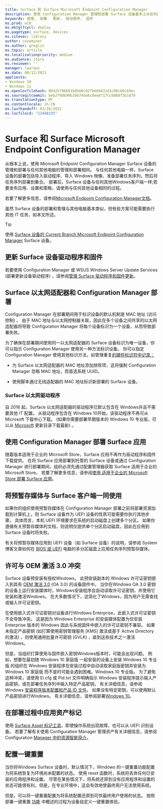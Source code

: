 ```yaml
---
title: Surface 和 Surface Microsoft Endpoint Configuration Manager
description: 使用 Configuration Manager 管理和部署 Surface 设备基本上与任何其他电脑相同;本文介绍可能需要其他注意事项的方案。
keywords: 管理， 部署， 更新， 驱动程序， 固件
ms.prod: w10
ms.mktglfcycl: deploy
ms.pagetype: surface, devices
ms.sitesec: library
author: coveminer
ms.author: greglin
ms.topic: article
ms.localizationpriority: medium
ms.audience: itpro
ms.reviewer: ''
manager: laurawi
ms.date: 08/12/2021
appliesto:
- Windows 10
- Windows 11
ms.openlocfilehash: 88d25786601bdb88c027b689431d1c08c80cb9ec
ms.sourcegitcommit: beb2f9db90b19b74da6cdee8717cc0888f3b1d70
ms.translationtype: MT
ms.contentlocale: zh-CN
ms.lasthandoff: 03/16/2022
ms.locfileid: "12448335"
---
```

# <a name="considerations-for-surface-and-microsoft-endpoint-configuration-manager"></a>Surface 和 Surface Microsoft Endpoint Configuration Manager

从根本上说，使用 Microsoft Endpoint Configuration Manager Surface 设备的管理和部署与任何其他电脑的管理和部署相同。 与任何其他电脑一样，Surface 设备的部署包括导入驱动程序、导入 Windows 映像、准备部署任务序列，然后将任务序列部署到集合。 部署后，Surface 设备与任何其他Windows客户端一样;若要发布应用、设置和策略，请使用与任何其他设备相同的过程。

若要了解更多信息，请参阅[Microsoft Endpoint Configuration Manager文档](/mem/configmgr/)。

虽然 Surface 设备的部署和管理与其他电脑基本类似，但有些方案可能需要执行其他 IT 任务，如本文所述。 

> [!TIP]
> 使用 [Surface 设备的 Current Branch Microsoft Endpoint Configuration Manager](/mem/configmgr/core/servers/manage/updates) Surface 设备。

## <a name="update-surface-device-drivers-and-firmware"></a>更新 Surface 设备驱动程序和固件

若要使用 Configuration Manager 或 WSUS Windows Server Update Services (部署更新设备驱动程序) ，请参阅[管理 Surface 驱动程序和固件更新](manage-surface-driver-and-firmware-updates.md)。

## <a name="surface-ethernet-adapters-and-configuration-manager-deployment"></a>Surface 以太网适配器和 Configuration Manager 部署

Configuration Manager 在部署期间用于标识设备的默认机制是 MAC 地址 (访问控制) 。 由于 MAC 地址与以太网控制器关联，因此在多个设备之间共享的以太网适配器将导致 Configuration Manager 将每个设备标识为一个设备，从而导致部署失败。 

为了确保在部署期间使用同一以太网适配器的 Surface 设备标识为唯一设备，你可以指示 Configuration Manager 使用另一种方法标识设备。 你可以指定 Configuration Manager 使用其他标识方法，如管理重复[的硬件标识符中记录：](/mem/configmgr/core/clients/manage/manage-clients#manage-duplicate-hardware-identifiers)

- 为 Surface 以太网适配器的 MAC 地址添加排除项，这将强制 Configuration Manager 忽略 MAC 地址，而首选系统 UUID。

- 使用脚本通过无线适配器的 MAC 地址标识新部署的 Surface 设备。

### <a name="surface-ethernet-driver"></a>Surface 以太网驱动程序

自 2016 起，Surface 以太网适配器的驱动程序已默认包含在 Windows并且不需要其他 IT 配置。 从驱动程序包含在 Windows 10开始，该驱动程序不再可从 Microsoft 下载中心下载。  (如果你需要部署早期版本的 Windows 10 专业版，可以从 [Microsoft](https://www.catalog.update.microsoft.com/Search.aspx?q=surface%20ethernet%20drivers) 更新目录下载最新) 。

## <a name="deploy-surface-app-with-configuration-manager"></a>使用 Configuration Manager 部署 Surface 应用

随着版本适用于企业的 Microsoft Store，Surface 应用不再作为驱动程序和固件下载提供。 在将 Surface 应用部署到托管的 Surface 设备或通过 Configuration Manager 进行部署期间，组织必须先通过配置管理器获取 Surface 适用于企业的 Microsoft Store。 若要了解更多信息，请参阅[使用 适用于企业的 Microsoft Store 部署 Surface 应用](deploy-surface-app-with-windows-store-for-business.md)。

## <a name="use-prestaged-media-with-surface-clients"></a>将预暂存媒体与 Surface 客户端一同使用

如果你的组织使用预暂存媒体在 Configuration Manager 部署之前将部署资源加载到计算机上，则 Surface 设备作为 UEFI 设备的性质可能需要你执行其他步骤。 具体而言，本机 UEFI 环境要求在系统的启动磁盘上创建多个分区。 如果你遵循有关预暂存媒体[](/mem/configmgr/osd/deploy-use/create-prestaged-media)的文档，则说明仅提供单个分区启动磁盘，因此在应用到 Surface 设备时将失败。

有关将预暂存媒体应用到 UEFI 设备（如 Surface 设备）的说明，请参阅 System 博客文章如何在 [BIOS 或 UEFI](https://techcommunity.microsoft.com/t5/configuration-manager-archive/how-to-apply-task-sequence-prestaged-media-on-multi-partitioned/ba-p/392239) 电脑的多分区磁盘上应用任务序列预暂存媒体。

## <a name="licensing-conflicts-with-oem-activation-30"></a>许可与 OEM 激活 3.0 冲突

Surface 设备预安装有授权Windows。 此预安装副本的 Windows 许可证密钥嵌入到具有 [OEM 激活 3.0](/windows-hardware/manufacture/desktop/oem-activation-3) (OA 3.0) 的设备固件中。 当你在Windows OA 3.0 密钥的设备上运行安装媒体时，Windows安装程序会自动读取许可证密钥，并使用它安装和激活Windows。 在大多数情况下，这简化了Windows，因为用户无需查找或输入许可证密钥。

在使用嵌入式许可证密钥对设备进行Windows Enterprise，此嵌入式许可证密钥不会导致冲突。 这是因为 Windows Enterprise 的安装媒体配置为仅安装 Enterprise 版本的 Windows 因此与系统固件中嵌入的许可证密钥不兼容。 如果未指定产品密钥 (如打算使用密钥管理服务 [KMS] 激活或基于 Active Directory 的激活) ，则使用通用批量许可密钥 (GVLK) ，直到这些技术之一激活 Windows。

但是，当组织打算使用与固件嵌入密钥Windows版本时，可能会出现问题。 例如，想要在最初随 Windows 10 家庭版 一起安装的设备上安装 Windows 10 专业版 的组织在 Windows 安装程序在安装过程中自动读取家庭版密钥并安装为 Windows 10 家庭版 而不是时可能会遇到困难。Windows 10 专业版。 为了避免这种冲突，请使用 Ei.cfg 或 Pid.txt 文件明确指示 Windows 安装程序提示输入产品密钥，或在部署任务序列中输入特定产品密钥。 有关详细信息，请参阅 Windows [安装程序版本配置和产品 ID 文件](/windows-hardware/manufacture/desktop/windows-setup-edition-configuration-and-product-id-files--eicfg-and-pidtxt)。 如果没有特定密钥，可以使用默认产品密钥进行Windows。 有关详细信息，请参阅部署[Windows 10](/windows/deployment/deploy)。

## <a name="apply-an-asset-tag-during-deployment"></a>在部署过程中应用资产标记

使用 [Surface Asset 标记工具](assettag.md)，即使操作系统出现故障，也可以从 UEFI 识别设备。 若要了解有关使用 Configuration Manager 管理资产有关详细信息，请参阅 Configuration [Manager 中的资源智能简介](/mem/configmgr/core/clients/manage/asset-intelligence/introduction-to-asset-intelligence)。

## <a name="configure-push-button-reset"></a>配置一键重置

当你将Windows Surface 设备时，默认情况下，Windows 的一键重置功能配置为将系统恢复为环境尚未配置的状态。 使用 reset 函数时，系统将丢弃任何已安装的应用程序和设置。 尽管在某些情况下，将系统还原到没有应用程序和设置的状态可能很有利，但是，在专业环境中，这会有效地使最终用户无法使用系统。

但是，可以将一键重置配置为将系统配置还原到可供最终用户使用的状态。 按照部署一键重置 [功能](/windows-hardware/manufacture/desktop/deploy-push-button-reset-features) 中概述的过程为设备自定义一键重置体验。
